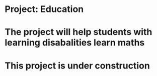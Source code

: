 # Project: Education
# The project will help students with learning disabalities learn maths 
# This project is under construction
